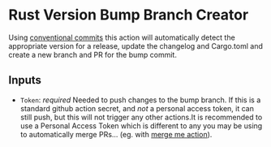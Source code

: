 # Rust Version Bump Branch Creator

Using [conventional commits]() this action will automatically detect the appropriate version for a release, update the changelog and Cargo.toml and create a new branch and PR for the bump commit.

## Inputs

- `Token`: *required* Needed to push changes to the bump branch. If this is a standard github action secret, and _not_ a personal access token, it can still push, but this will not trigger any other actions.It is recommended to use a Personal Access Token which is different to any you may be using to automatically merge PRs... (eg. with [merge me action](https://github.com/ridedott/merge-me-action)).
